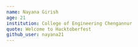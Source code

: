 ```yaml
---
name: Nayana Girish 
age: 21
institution: College of Engineering Chengannur 
quote: Welcome to Hacktoberfest
github_user: nayana21
---
```

